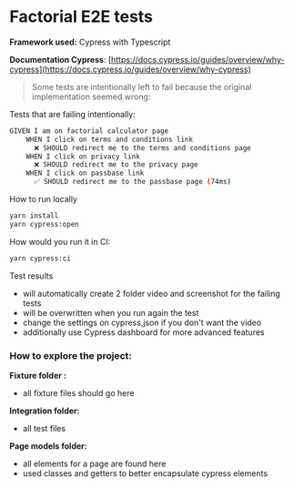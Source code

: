 # Factorial E2E tests

**Framework used:** Cypress with Typescript

**Documentation Cypress**: [https://docs.cypress.io/guides/overview/why-cypress](https://docs.cypress.io/guides/overview/why-cypress)

> Some tests are intentionally left to fail because the original implementation seemed wrong:

Tests that are failing intentionally:

```bash
GIVEN I am on factorial calculator page
    WHEN I click on terms and conditions link
      ❌ SHOULD redirect me to the terms and conditions page
    WHEN I click on privacy link
      ❌ SHOULD redirect me to the privacy page
    WHEN I click on passbase link
      ✅ SHOULD redirect me to the passbase page (74ms)
```

How to run locally

```bash
yarn install
yarn cypress:open
```

How would you run it in CI:

```bash
yarn cypress:ci
```

Test results

- will automatically create 2 folder video and screenshot for the failing tests
- will be overwritten when you run again the test
- change the settings on cypress,json if you don't want the video
- additionally use Cypress dashboard for more advanced features

### How to explore the project:

**Fixture folder :**

- all fixture files should go here

**Integration folder:**

- all test files

**Page models folder:**

- all elements for a page are found here
- used classes and getters to better encapsulate cypress elements
